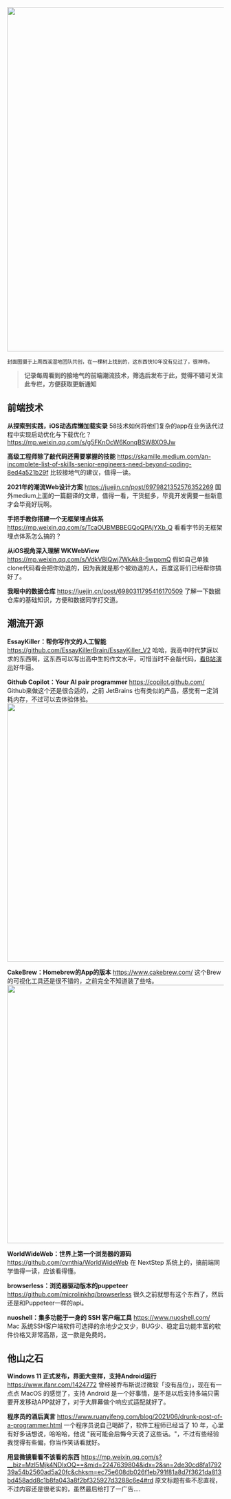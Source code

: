 <img src=https://qpluspicture.oss-cn-beijing.aliyuncs.com/2021-07-06/kJ1LU0.jpg width=800/>

<small>封面图摄于上周西溪湿地团队共创，在一棵树上找到的，这东西快10年没有见过了，很神奇。</small>

> **记录每周看到的接地气的前端潮流技术，筛选后发布于此，觉得不错可关注此专栏，方便获取更新通知**

## 前端技术
**从探索到实践，iOS动态库懒加载实录**
58技术如何将他们复杂的app在业务迭代过程中实现启动优化与下载优化？
<https://mp.weixin.qq.com/s/g5FKnOcW6KonqBSW8XO9Jw>

**高级工程师除了敲代码还需要掌握的技能**
<https://skamille.medium.com/an-incomplete-list-of-skills-senior-engineers-need-beyond-coding-8ed4a521b29f>
比较接地气的建议，值得一读。


**2021年的潮流Web设计方案**
<https://juejin.cn/post/6979821352576352269>
国外medium上面的一篇翻译的文章，值得一看，干货挺多，毕竟开发需要一些新意才会毕竟好玩啊。

**手把手教你搭建一个无框架埋点体系**
<https://mp.weixin.qq.com/s/TcaOUBMBBEGQoQPAjYXb_Q>
看看字节的无框架埋点体系怎么搞的？



**从iOS视角深入理解 WKWebView**
<https://mp.weixin.qq.com/s/VdkVBIQwj7WkAk8-5wppmQ>
假如自己单独clone代码看会把你劝退的，因为我就是那个被劝退的人，百度这哥们已经帮你搞好了。

**我眼中的数据仓库**
<https://juejin.cn/post/6980311795416170509>
了解一下数据仓库的基础知识，方便和数据同学打交道。

## 潮流开源

**EssayKiller：帮你写作文的人工智能**
<https://github.com/EssayKillerBrain/EssayKiller_V2>
哈哈，我高中时代梦寐以求的东西啊，这东西可以写出高中生的作文水平，可惜当时不会敲代码，[看B站演示](https://www.bilibili.com/video/BV1pr4y1w7uM/)好牛逼。

**Github Copilot：Your AI pair programmer**
<https://copilot.github.com/>
Github来做这个还是很合适的，之前 JetBrains 也有类似的产品，感觉有一定消耗内存，不过可以去体验体验。
<img src=https://qpluspicture.oss-cn-beijing.aliyuncs.com/2021-07-05/hSi2fb.gif width=600/>

**CakeBrew：Homebrew的App的版本**
<https://www.cakebrew.com/>
这个Brew的可视化工具还是很不错的，之前完全不知道装了些啥。
<img src=https://qpluspicture.oss-cn-beijing.aliyuncs.com/2021-07-05/OxgOto.png width=600/>

**WorldWideWeb：世界上第一个浏览器的源码**
<https://github.com/cynthia/WorldWideWeb>
在 NextStep 系统上的，搞前端同学值得一读，应该看得懂。

**browserless：浏览器驱动版本的puppeteer**
<https://github.com/microlinkhq/browserless>
很久之前就想有这个东西了，然后还是和Puppeteer一样的api。


**nuoshell：集多功能于一身的 SSH 客户端工具**
<https://www.nuoshell.com/>
Mac 系统SSH客户端软件可选择的余地少之又少，BUG少、稳定且功能丰富的软件价格又非常高昂，这一款是免费的。


## 他山之石

**Windows 11 正式发布，界面大变样，支持Android运行**
<https://www.ifanr.com/1424772>
曾经被乔布斯说过微软「没有品位」，现在有一点点 MacOS 的感觉了，支持 Android 是一个好事情，是不是以后支持多端只需要开发移动APP就好了，对于大屏幕做个响应式适配就好了。

**程序员的酒后真言**
<https://www.ruanyifeng.com/blog/2021/06/drunk-post-of-a-programmer.html>
一个程序员说自己喝醉了，软件工程师已经当了 10 年，心里有好多话想说，哈哈哈，他说 "我可能会后悔今天说了这些话。"，不过有些经验我觉得有些偏，你当作笑话看就好。

**用显微镜看看不该看的东西**
<https://mp.weixin.qq.com/s?__biz=MzI5Mjk4NDIxOQ==&mid=2247639804&idx=2&sn=2de30cd8fa179239a54b2560ad5a20fc&chksm=ec75e608db026f1eb791f81a8d7f3621da813bd458add8c1b8fa043a8f2bf325927d3288c6e4#rd>
原文标题有些不忍直视，不过内容还是很老实的，虽然最后给打了一广告....